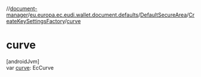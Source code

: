 //[document-manager](../../../../index.md)/[eu.europa.ec.eudi.wallet.document.defaults](../../index.md)/[DefaultSecureArea](../index.md)/[CreateKeySettingsFactory](index.md)/[curve](curve.md)

# curve

[androidJvm]\
var [curve](curve.md): EcCurve
